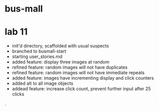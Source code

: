 # bus-mall

# lab 11
- init'd directory, scaffolded with usual suspects
- branched to busmall-start
- starting user_stories.md
- added feature: display three images at random
- refined feature: random images will not have duplicates
- refined feature: random images will not have immediate repeats
- added feature: images have incrementing display and click counters
- added alt to all image objects
- addead feature: increase click count, prevent further input after 25 clicks


.